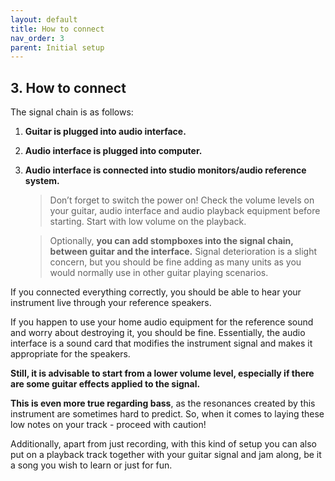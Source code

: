 ```yaml
---
layout: default
title: How to connect
nav_order: 3
parent: Initial setup
---
```


## **3. How to connect**

The signal chain is as follows:  
1. **Guitar is plugged into audio interface.**   
2. **Audio interface is plugged into computer.**   
3. **Audio interface is connected into studio monitors/audio reference system.** 
  
   > Don’t forget to switch the power on! Check the volume levels on your guitar, audio interface and audio playback equipment before starting. Start with low volume on the playback.

   > Optionally, **you can add stompboxes into the signal chain, between guitar and the interface.** Signal deterioration is a slight concern, but you should be fine adding as many units as you would normally use in other guitar playing scenarios.

If you connected everything correctly, you should be able to hear your instrument live through your reference speakers. 

If you happen to use your home audio equipment for the reference sound and worry about destroying it, you should be fine. Essentially, the audio interface is a sound card that modifies the instrument signal and makes it appropriate for the speakers. 

**Still, it is advisable to start from a lower volume level, especially if there are some guitar effects applied to the signal.** 

**This is even more true regarding bass**, as the resonances created by this instrument are sometimes hard to predict. So, when it comes to laying these low notes on your track - proceed with caution! 

Additionally, apart from just recording, with this kind of setup you can also put on a playback track together with your guitar signal and jam along, be it a song you wish to learn or just for fun.
